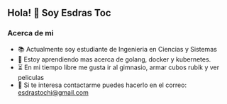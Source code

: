 ## Hola! 👋 Soy Esdras Toc

### Acerca de mi
- :books: Actualmente soy estudiante de Ingenieria en Ciencias y Sistemas
- :seedling: Estoy aprendiendo mas acerca de golang, docker y kubernetes.
- :hourglass_flowing_sand: En mi tiempo libre me gusta ir al gimnasio, armar cubos rubik y ver peliculas
- :email: Si te interesa contactarme puedes hacerlo en el correo: esdrastochi@gmail.com
